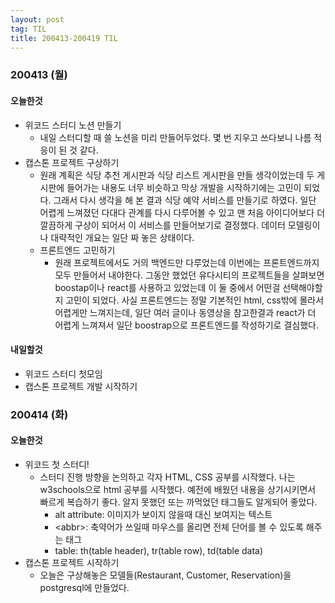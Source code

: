 ```yaml
---
layout: post
tag: TIL
title: 200413-200419 TIL
---
```

### 200413 (월)
#### 오늘한것
- 위코드 스터디 노션 만들기
  - 내일 스터디할 때 쓸 노션을 미리 만들어두었다. 몇 번 지우고 쓰다보니 나름 적응이 된 것 같다.
- 캡스톤 프로젝트 구상하기
  - 원래 계획은 식당 추천 게시판과 식당 리스트 게시판을 만들 생각이었는데 두 게시판에 들어가는 내용도 너무 비슷하고 막상 개발을 시작하기에는 고민이 되었다. 그래서 
  다시 생각을 해 본 결과 식당 예약 서비스를 만들기로 하였다. 일단 어렵게 느껴졌던 다대다 관계를 다시 다루어볼 수 있고 맨 처음 아이디어보다 더 깔끔하게 구상이 되어서 
  이 서비스를 만들어보기로 결정했다. 데이터 모델링이나 대략적인 개요는 일단 짜 놓은 상태이다.
  - 프론트엔드 고민하기 
     - 원래 프로젝트에서도 거의 백엔드만 다루었는데 이번에는 프론트엔드까지 모두 만들어서 내야한다. 그동안 했었던 유다시티의 프로젝트들을 살펴보면 
     boostap이나 react를 사용하고 있었는데 이 둘 중에서 어떤걸 선택해야할지 고민이 되었다. 사실 프론트엔드는 정말 기본적인 html, css밖에 몰라서 어렵게만 느껴지는데, 일단 
     여러 글이나 동영상을 참고한결과 react가 더 어렵게 느껴져서 일단 boostrap으로 프론트엔드를 작성하기로 결심했다.
     
#### 내일할것
- 위코드 스터디 첫모임
- 캡스톤 프로젝트 개발 시작하기

### 200414 (화)
#### 오늘한것
- 위코드 첫 스터디!
   - 스터디 진행 방향을 논의하고 각자 HTML, CSS 공부를 시작했다. 나는 w3schools으로 html 공부를 시작했다. 예전에 배웠던 내용을 상기시키면서 빠르게 복습하기 좋다. 알지 못했던 또는 까먹었던 태그들도 알게되어 좋았다.
     - alt attribute: 이미지가 보이지 않을때 대신 보여지는 텍스트
     - \<abbr\>: 축약어가 쓰일때 마우스를 올리면 전체 단어를 볼 수 있도록 해주는 태그
     - table: th(table header), tr(table row), td(table data)
- 캡스톤 프로젝트 시작하기
   - 오늘은 구상해놓은 모델들(Restaurant, Customer, Reservation)을 postgresql에 만들었다. 
  
  

     
     
  
  
  
